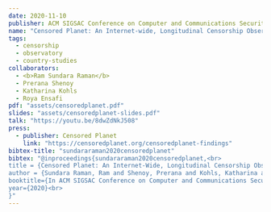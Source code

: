 ```yaml
---
date: 2020-11-10
publisher: ACM SIGSAC Conference on Computer and Communications Security (CCS)
name: "Censored Planet: An Internet-wide, Longitudinal Censorship Observatory"
tags:
  - censorship
  - observatory
  - country-studies
collaborators:
  - <b>Ram Sundara Raman</b>
  - Prerana Shenoy
  - Katharina Kohls
  - Roya Ensafi
pdf: "assets/censoredplanet.pdf"
slides: "assets/censoredplanet-slides.pdf"
talk: "https://youtu.be/8dwZdNkJ508"
press:
  - publisher: Censored Planet
    link: "https://censoredplanet.org/censoredplanet-findings"
bibtex-title: "sundararaman2020censoredplanet"
bibtex: "@inproceedings{sundararaman2020censoredplanet,<br>
title = {Censored Planet: An Internet-Wide, Longitudinal Censorship Observatory},<br>
author = {Sundara Raman, Ram and Shenoy, Prerana and Kohls, Katharina and Ensafi, Roya},<br>
booktitle={In ACM SIGSAC Conference on Computer and Communications Security (CCS)},<br>
year={2020}<br>
}"
---
```

